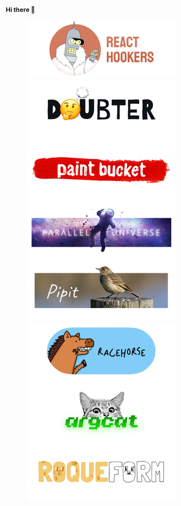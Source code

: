 ### Hi there 👋

<p align="center">
    <a href="https://github.com/smikhalevski/react-hookers#readme"><img width="394" src="./images/react-hookers.png" alt="React Hookers" /></a>
    <a href="https://github.com/smikhalevski/doubter#readme"><picture>
      <source media="(prefers-color-scheme: dark)" srcset="./images/doubter-dark.png" />
      <source media="(prefers-color-scheme: light)" srcset="./images/doubter-light.png" />
      <img width="394" src="./images/doubter-light.png" alt="Doubter" />
    </picture></a>
    <a href="https://github.com/smikhalevski/paint-bucket#readme"><img width="394" src="./images/paint-bucket.png" alt="Paint Bucket" /></a>
    <a href="https://github.com/smikhalevski/parallel-universe#readme"><img width="394" src="./images/parallel-universe.png" alt="parallel-universe" /></a>
    <a href="https://github.com/smikhalevski/pipit#readme"><img width="394" src="./images/pipit.png" alt="Pipit" /></a>
    <a href="https://github.com/smikhalevski/racehorse#readme"><img width="394" src="./images/racehorse.png" alt="Racehorse" /></a>
    <a href="https://github.com/smikhalevski/argcat#readme"><img width="394" src="./images/argcat.png" alt="argcat" /></a>
    <a href="https://github.com/smikhalevski/roqueform#readme"><img width="394" src="./images/roqueform.png" alt="Roqueform" /></a>
</p>
